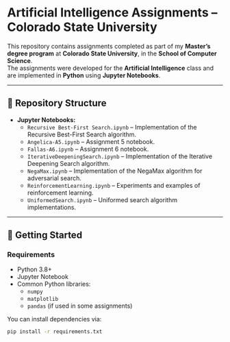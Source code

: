 # Artificial Intelligence Assignments – Colorado State University

This repository contains assignments completed as part of my **Master’s degree program** at **Colorado State University**, in the **School of Computer Science**.  
The assignments were developed for the **Artificial Intelligence** class and are implemented in **Python** using **Jupyter Notebooks**.

---

## 📂 Repository Structure

- **Jupyter Notebooks:**  
  - `Recursive Best-First Search.ipynb` – Implementation of the Recursive Best-First Search algorithm.  
  - `Angelica-A5.ipynb` – Assignment 5 notebook.  
  - `Fallas-A6.ipynb` – Assignment 6 notebook.  
  - `IterativeDeepeningSearch.ipynb` – Implementation of the Iterative Deepening Search algorithm.  
  - `NegaMax.ipynb` – Implementation of the NegaMax algorithm for adversarial search.  
  - `ReinforcementLearning.ipynb` – Experiments and examples of reinforcement learning.  
  - `UniformedSearch.ipynb` – Uniformed search algorithm implementations.  

---

## 🚀 Getting Started

### Requirements
- Python 3.8+
- Jupyter Notebook
- Common Python libraries:  
  - `numpy`  
  - `matplotlib`  
  - `pandas` (if used in some assignments)  

You can install dependencies via:
```bash
pip install -r requirements.txt
